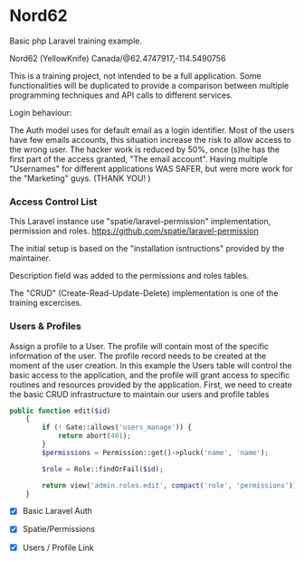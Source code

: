 # Nord62
Basic php Laravel training example.  

Nord62 (YellowKnife) Canada/@62.4747917,-114.5490756

This is a training project, not intended to be a full application. Some functionalities will be duplicated to provide a comparison between multiple programming techniques and API calls to different services.

Login behaviour:

The Auth model uses for default email as a login identifier. Most of the users have few emails accounts, this situation increase the risk to allow access to the wrong user.
The hacker work is reduced by 50%, once (s)he has the first part of the access granted, "The email account". 
Having multiple "Usernames" for different applications WAS SAFER, but were more work for the "Marketing" guys. (THANK YOU! )

### Access Control List

This Laravel instance use "spatie/laravel-permission" implementation, permission and roles.
https://github.com/spatie/laravel-permission

The initial setup is based on the "installation isntructions" provided by the maintainer.

Description field was added to the permissions and roles tables.

The "CRUD" (Create-Read-Update-Delete) implementation is one of the training excercises.

### Users & Profiles

Assign a profile to a User. The profile will contain most of the specific information of the user. 
The profile record needs to be created at the moment of the user creation. In this example the Users table will control the basic access to the application, and the profile will grant access to specific routines and resources provided by the application.
First, we need to create the basic CRUD infrastructure to maintain our users and profile tables

```php
public function edit($id)
    {
        if (! Gate::allows('users_manage')) {
            return abort(401);
        }
        $permissions = Permission::get()->pluck('name', 'name');

        $role = Role::findOrFail($id);

        return view('admin.roles.edit', compact('role', 'permissions'));
    }
```

- [X] Basic Laravel Auth
- [X] Spatie/Permissions
- [X] Users / Profile Link


